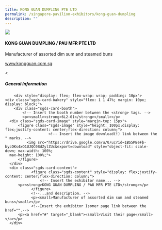 ```yaml
---
title: KONG GUAN DUMPLING PTE LTD
permalink: /singapore-pavilion-exhibitors/kong-guan-dumpling
description: ""
---
```

<head>
<div class="flex-container">
	<div class="flex-image"><img src=https://drive.google.com/u/0/uc?id=1BS5PBeFb-bycOKs4xO1UJQC0BdZylZUc&export=download"/></div>
	<div class="flex-paragraph">
		<h4 style="text-transform: uppercase; color: black;">KONG GUAN DUMPLING / PAU MFR PTE LTD</h4>
		<p>Manufacturer of assorted dim sum and steamed buns</p>
		<p><a href="www.kongguan.com.sg" target="_blank">www.kongguan.com.sg</a></p>
	</div>
</div>
</head>
		
<body>
		<div class="flex-container">
		<div class="card sgds">
		<
		<h5 style="color: black;">General Information</h5>
		
		
		<div style="display: flex; flex-wrap: wrap; padding: 10px">
	<div class="sgds-card-bakery" style="flex: 1 1 47%; margin: 10px; display: block;">
		<div class="sgds-card-booth">
			<!-- Insert the booth number between the <strong> tags. -->
			<p><small><strong>6L2-01</strong></small></p>
      <div class="sgds-card-image" style="margin-top: 15px">
          <figure class="sgds-image" style="height: 100px;display: flex;justify-content: center;flex-direction: column;">
						<!-- Insert the image download(!) link between the " marks. -->
              <img src="https://drive.google.com/u/0/uc?id=1BS5PBeFb-bycOKs4xO1UJQC0BdZylZUc&export=download" style="object-fit: scale-down; max-width: 100%;
      max-height: 100%;">
          </figure>
      </div>
      <div class="sgds-card-content">
				<figure class="sgds-content" style="display: flex;justify-content: center;flex-direction: column;">
					<!-- Insert the exhibitor name... -->
          <p><strong>KONG GUAN DUMPLING / PAU MFR PTE LTD</strong></p>
				</figure>
				<!--...and description. -->
				<p><small>Manufacturer of assorted dim sum and steamed buns</small></p>
				<!--Insert the exhibitor Isomer page link between the href="".-->
          <p><a href="#" target="_blank"><small>Visit their page</small></a></p>
      </div>
  </div>
  
		
<div style="flex: 1 1 47%; margin: 10px;"></div></div>
	</body>
